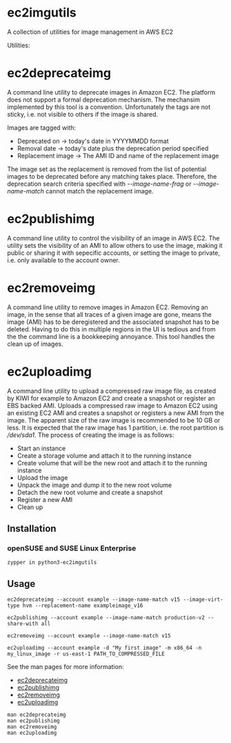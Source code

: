 ec2imgutils
===========

A collection of utilities for image management in AWS EC2

Utilities:

# ec2deprecateimg

A command line utility to deprecate images in Amazon EC2. The platform does
not support a formal deprecation mechanism. The mechansim implemented by this
tool is a convention. Unfortunately the tags are not sticky, i.e. not visible
to others if the image is shared.

Images are tagged with:

- Deprecated on -> today's date in YYYYMMDD format
- Removal date -> today's date plus the deprecation period specified
- Replacement image -> The AMI ID and name of the replacement image

The image set as the replacement is removed from the list of potential
images to be deprecated before any matching takes place. Therefore, the
deprecation search criteria specified with _--image-name-frag_ or
_--image-name-match_ cannot match the replacement image.


# ec2publishimg

A command line utility to control the visibility of an image in AWS EC2.
The utility sets the visibility of an AMI to allow others to use the
image, making it public or sharing it with sepecific accounts, or setting
the image to private, i.e. only available to the account owner.

# ec2removeimg

A command line utility to remove images in Amazon EC2. Removing an image,
in the sense that all traces of a given image are gone, means the image
(AMI) has to be deregistered and the associated snapshot has to be deleted.
Having to do this in multiple regions in the UI is tedious and from the
the command line is a bookkeeping annoyance. This tool handles the clean up
of images.

# ec2uploadimg

A command line utility to upload a compressed raw image file, as created by
KIWI for example to Amazon EC2 and create a snapshot or register an EBS
backed AMI. Uploads a compressed raw image to Amazon EC2 using an
existing EC2 AMI and creates a snapshot or registers a new AMI from the
image. The apparent size of the raw image is recommended to be 10 GB or
less. It is expected that the raw image has 1 partition, i.e. the root
partition is _/dev/sda1._ The process of creating the image is as
follows:

* Start an instance
* Create a storage volume and attach it to the running instance
* Create volume that will be the new root and attach it to the running 
  instance
* Upload the image
* Unpack the image and dump it to the new root volume
* Detach the new root volume and create a snapshot
* Register a new AMI
* Clean up


## Installation

### openSUSE and SUSE Linux Enterprise

```
zypper in python3-ec2imgutils
```

## Usage

```
ec2deprecateimg --account example --image-name-match v15 --image-virt-type hvm --replacement-name exampleimage_v16

ec2publishimg --account example --image-name-match production-v2 --share-with all

ec2removeimg --account example --image-name-match v15

ec2uploadimg --account example -d "My first image" -m x86_64 -n my_linux_image -r us-east-1 PATH_TO_COMPRESSED_FILE
```


See the man pages for more information:

* [ec2deprecateimg](man/man1/ec2deprecateimg.1)
* [ec2publishimg](man/man1/ec2publishimg.1)
* [ec2removeimg](man/man1/ec2removeimg.1)
* [ec2uploadimg](man/man1/ec2uploadimg.1)

```
man ec2deprecateimg
man ec2publishimg
man ec2removeimg
man ec2uploadimg
```
